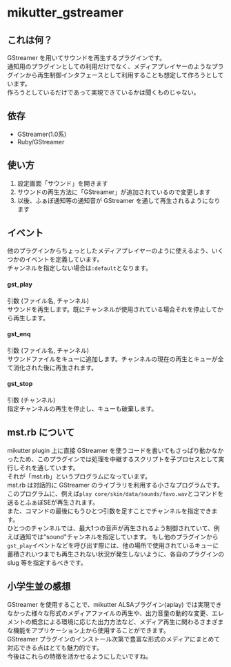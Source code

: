 # mikutter_gstreamer

## これは何？
GStreamer を用いてサウンドを再生するプラグインです。  
通知用のプラグインとしての利用だけでなく、メディアプレイヤーのようなプラグインから再生制御インタフェースとして利用することも想定して作ろうとしています。  
作ろうとしているだけであって実現できているかは聞くものじゃない。

## 依存
* GStreamer(1.0系)
* Ruby/GStreamer

## 使い方
1. 設定画面「サウンド」を開きます
2. サウンドの再生方法に「GStreamer」が追加されているので変更します
3. 以後、ふぁぼ通知等の通知音が GStreamer を通して再生されるようになります

## イベント
他のプラグインからちょっとしたメディアプレイヤーのように使えるよう、いくつかのイベントを定義しています。  
チャンネルを指定しない場合は`:default`となります。
#### gst_play
引数 (ファイル名, チャンネル)  
サウンドを再生します。既にチャンネルが使用されている場合それを停止してから再生します。
#### gst_enq
引数 (ファイル名, チャンネル)  
サウンドファイルをキューに追加します。チャンネルの現在の再生とキューが全て消化された後に再生されます。
#### gst_stop
引数 (チャンネル)  
指定チャンネルの再生を停止し、キューも破棄します。

## mst.rb について
mikutter plugin 上に直接 GStreamer を使うコードを書いてもさっぱり動かなかったため、このプラグインでは処理を中継するスクリプトを子プロセスとして実行しそれを通しています。  
それが「mst.rb」というプログラムになっています。  
mst.rb は対話的に GStreamer のライブラリを利用する小さなプログラムです。  
このプログラムに、例えば`play core/skin/data/sounds/favo.wav`とコマンドを送るとふぁぼSEが再生されます。  
また、コマンドの最後にもうひとつ引数を足すことでチャンネルを指定できます。  
ひとつのチャンネルでは、最大1つの音声が再生されるよう制御されていて、例えば通知では"sound"チャンネルを指定しています。
もし他のプラグインから`gst_play`イベントなどを呼び出す際には、他の場所で使用されているキューに蓄積されいつまでも再生されない状況が発生しないように、各自のプラグインの slug 等を指定するべきです。

## 小学生並の感想
GStreamer を使用することで、mikutter ALSAプラグイン(aplay) では実現できなかった様々な形式のメディアファイルの再生や、出力音量の動的な変更、エレメントの概念による環境に応じた出力方法など、メディア再生に関わるさまざまな機能をアプリケーション上から使用することができます。  
GStreamer プラグインのインストール次第で豊富な形式のメディアにまとめて対応できる点はとても魅力的です。  
今後はこれらの特徴を活かせるようにしたいですね。